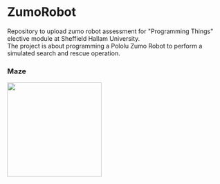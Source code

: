 # ZumoRobot
Repository to upload zumo robot assessment for "Programming Things" elective module at Sheffield Hallam University. <br>
The project is about programming a Pololu Zumo Robot to perform a simulated search and rescue operation.

### Maze <br>
<img src="https://trello-attachments.s3.amazonaws.com/5fccd5d79beb851cea32e7ac/513x436/ceff32495f87f289bdb40da6effdabb7/image.png" width="218">
